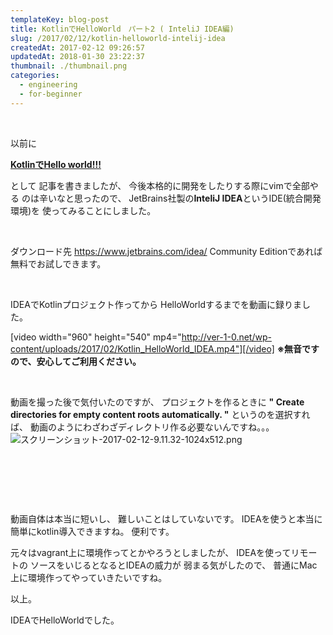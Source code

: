 ```yaml
---
templateKey: blog-post
title: KotlinでHelloWorld　パート2 ( InteliJ IDEA編)
slug: /2017/02/12/kotlin-helloworld-intelij-idea
createdAt: 2017-02-12 09:26:57
updatedAt: 2018-01-30 23:22:37
thumbnail: ./thumbnail.png
categories: 
  - engineering
  - for-beginner
---
```


&nbsp;

以前に

<strong><a href="http://ver-1-0.net/2017/01/02/kotlin-hello-world/">KotlinでHello world!!!</a></strong>

として
記事を書きましたが、
今後本格的に開発をしたりする際にvimで全部やる
のは辛いなと思ったので、
JetBrains社製の<strong>InteliJ IDEA</strong>というIDE(統合開発環境)を
使ってみることにしました。

&nbsp;

ダウンロード先
<a href="https://www.jetbrains.com/idea/">https://www.jetbrains.com/idea/</a>
Community Editionであれば無料でお試しできます。

&nbsp;

IDEAでKotlinプロジェクト作ってから
HelloWorldするまでを動画に録りました。

[video width="960" height="540" mp4="http://ver-1-0.net/wp-content/uploads/2017/02/Kotlin_HelloWorld_IDEA.mp4"][/video]
<strong>※無音ですので、安心してご利用ください。</strong>

&nbsp;

動画を撮った後で気付いたのですが、
プロジェクトを作るときに
<strong>" Create directories for empty content roots automatically. "</strong>
というのを選択すれば、
動画のようにわざわざディレクトリ作る必要ないんですね。。。
<img class="post-image" src="./スクリーンショット-2017-02-12-9.11.32-1024x512.png" alt="スクリーンショット-2017-02-12-9.11.32-1024x512.png"/>

&nbsp;

&nbsp;

&nbsp;

動画自体は本当に短いし、
難しいことはしていないです。
IDEAを使うと本当に簡単にkotlin導入できますね。
便利です。

元々はvagrant上に環境作ってとかやろうとしましたが、
IDEAを使ってリモートの
ソースをいじるとなるとIDEAの威力が
弱まる気がしたので、
普通にMac上に環境作ってやっていきたいですね。

以上。

IDEAでHelloWorldでした。
